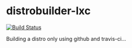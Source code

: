 # distrobuilder-lxc

[![Build Status](https://travis-ci.com/puntillol59/distrobuilder-lxc.svg?branch=main)](https://travis-ci.com/puntillol59/distrobuilder-lxc)

Building a distro only using github and travis-ci...
